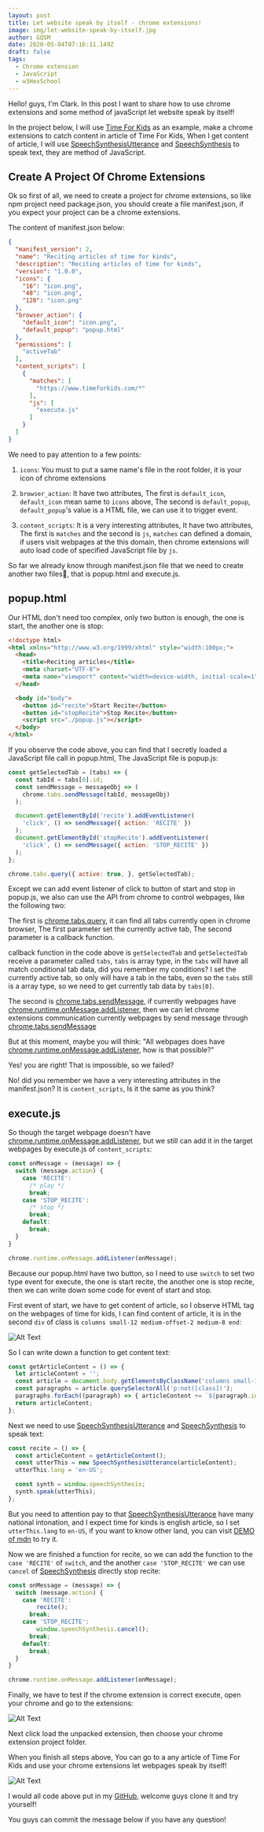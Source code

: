 ```yaml
---
layout: post
title: Let website speak by itself - chrome extensions!
image: img/let-website-speak-by-itself.jpg
author: GQSM
date: 2020-05-04T07:16:11.149Z
draft: false
tags: 
  - Chrome extension
  - JavaScript
  - w3HexSchool
---
```


Hello! guys, I'm Clark. In this post I want to share how to use chrome extensions and some method of javaScript let website speak by itself!

In the project below, I will use [Time For Kids](https://www.timeforkids.com/) as an example, make a chrome extensions to catch content in article of Time For Kids, When I get content of article, I will use [SpeechSynthesisUtterance](https://developer.mozilla.org/en-US/docs/Web/API/SpeechSynthesisUtterance) and [SpeechSynthesis](https://developer.mozilla.org/zh-CN/docs/Web/API/SpeechSynthesis) to speak text, they are method of JavaScript.


## Create A Project Of Chrome Extensions
Ok so first of all, we need to create a project for chrome extensions, so like npm project need package.json, you should create a file manifest.json, if you expect your project can be a chrome extensions.

The content of manifest.json below:
```Json
{
  "manifest_version": 2,
  "name": "Reciting articles of time for kinds",
  "description": "Reciting articles of time for kinds",
  "version": "1.0.0",
  "icons": {
    "16": "icon.png",
    "48": "icon.png",
    "128": "icon.png"
  },
  "browser_action": {
    "default_icon": "icon.png",
    "default_popup": "popup.html"
  },
  "permissions": [
    "activeTab"
  ],
  "content_scripts": [
    {
      "matches": [
        "https://www.timeforkids.com/*"
      ],
      "js": [
        "execute.js"
      ]
    }
  ]
}
```
We need to pay attention to a few points:

1. `icons`: You must to put a same name's file in the root folder, it is your icon of chrome extensions

2. `browser_action`: It have two attributes, The first is `default_icon`, `default_icon` mean same to `icons` above, The second is `default_popup`, `default_popup`'s value is a HTML file, we can use it to trigger event.

3. `content_scripts`: It is a very interesting attributes, It have two attributes, The first is `matches` and the second is `js`, `matches` can defined a domain, if users visit webpages at the this domain, then chrome extensions will auto load code of specified JavaScript file by `js`.

So far we already know through manifest.json file that we need to create another two files, that is popup.html and execute.js.

## popup.html
Our HTML don't need too complex, only two button is enough, the one is start, the another one is stop:

```html
<!doctype html>
<html xmlns="http://www.w3.org/1999/xhtml" style="width:100px;">
  <head>
    <title>Reciting articles</title>
    <meta charset="UTF-8">
    <meta name="viewport" content="width=device-width, initial-scale=1">
  </head>

  <body id="body">
    <button id="recite">Start Recite</button>
    <button id="stopRecite">Stop Recite</button>
    <script src="./popup.js"></script>
  </body>
</html>
```
If you observe the code above, you can find that I secretly loaded a JavaScript file call in popup.html, The JavaScript file is popup.js:

```javascript
const getSelectedTab = (tabs) => {
  const tabId = tabs[0].id;
  const sendMessage = messageObj => (
    chrome.tabs.sendMessage(tabId, messageObj)
  );

  document.getElementById('recite').addEventListener(
    'click', () => sendMessage({ action: 'RECITE' })
  );
  document.getElementById('stopRecite').addEventListener(
    'click', () => sendMessage({ action: 'STOP_RECITE' })
  );
};

chrome.tabs.query({ active: true, }, getSelectedTab);
```

Except we can add event listener of click to button of start and stop in popup.js, we also can use the API from chrome to control webpages, like the following two:

The first is [chrome.tabs.query](https://developer.chrome.com/extensions/tabs#method-query), it can find all tabs currently open in chrome browser, The first parameter set the currently active tab, The second parameter is a callback function.

callback function in the code above is `getSelectedTab` and `getSelectedTab` receive a parameter called `tabs`, `tabs` is array type, in the `tabs` will have all match conditional tab data, did you remember my conditions? I set the currently active tab, so only will have a tab in the tabs, even so the `tabs` still is a array type, so we need to get currently tab data by `tabs[0]`.

The second is [chrome.tabs.sendMessage](https://developer.chrome.com/extensions/tabs#method-sendMessage), if currently webpages have [chrome.runtime.onMessage.addListener](https://developer.chrome.com/extensions/runtime#event-onMessage), then we can let chrome extensions communication currently webpages by send message through [chrome.tabs.sendMessage](https://developer.chrome.com/extensions/tabs#method-sendMessage)

But at this moment, maybe you will think: "All webpages does have [chrome.runtime.onMessage.addListener](https://developer.chrome.com/extensions/runtime#event-onMessage), how is that possible?"

Yes! you are right! That is impossible, so we failed?

No! did you remember we have a very interesting attributes in the manifest.json? It is `content_scripts`, Is it the same as you think?

## execute.js
So though the target webpage doesn't have [chrome.runtime.onMessage.addListener](https://developer.chrome.com/extensions/runtime#event-onMessage), but we still can add it in the target webpages by execute.js of `content_scripts`:

```javascript
const onMessage = (message) => {
  switch (message.action) {
    case 'RECITE':
      /* play */
      break;
    case 'STOP_RECITE':
      /* stop */
      break;
    default:
      break;
  }
}

chrome.runtime.onMessage.addListener(onMessage);
```

Because our popup.html have two button, so I need to use `switch` to set two type event for execute, the one is start recite, the another one is stop recite, then we can write down some code for event of start and stop.

First event of start, we have to get content of article, so I observe HTML tag on the webpages of time for kids, I can find content of article, it is in the second `div` of class is `columns small-12 medium-offset-2 medium-8 end`:

![Alt Text](https://dev-to-uploads.s3.amazonaws.com/i/j5r2ohc9zfsmdc91wqrr.png)

So I can write down a function to get content text:

```javascript
const getArticleContent = () => {
  let articleContent = '';
  const article = document.body.getElementsByClassName('columns small-12 medium-offset-2 medium-8 end')[1];
  const paragraphs = article.querySelectorAll('p:not([class])');
  paragraphs.forEach((paragraph) => { articleContent += `${paragraph.innerText} `; });
  return articleContent;
};
```

Next we need to use [SpeechSynthesisUtterance](https://developer.mozilla.org/en-US/docs/Web/API/SpeechSynthesisUtterance) and [SpeechSynthesis](https://developer.mozilla.org/zh-CN/docs/Web/API/SpeechSynthesis) to speak text:

```javascript
const recite = () => {
  const articleContent = getArticleContent();
  const utterThis = new SpeechSynthesisUtterance(articleContent);
  utterThis.lang = 'en-US';

  const synth = window.speechSynthesis;
  synth.speak(utterThis);
};
```

But you need to attention pay to that [SpeechSynthesisUtterance](https://developer.mozilla.org/en-US/docs/Web/API/SpeechSynthesisUtterance) have many national intonation, and I expect time for kinds is english article, so I set `utterThis.lang` to `en-US`, if you want to know other land, you can visit [DEMO of mdn](https://mdn.github.io/web-speech-api/speak-easy-synthesis/) to try it.

Now we are finished a function for recite, so we can add the function to the `case 'RECITE'` of `switch`, and the another `case 'STOP_RECITE'` we can use `cancel` of [SpeechSynthesis](https://developer.mozilla.org/zh-CN/docs/Web/API/SpeechSynthesis) directly stop recite:

```javascript
const onMessage = (message) => {
  switch (message.action) {
    case 'RECITE':
        recite();
      break;
    case 'STOP_RECITE':
        window.speechSynthesis.cancel();
      break;
    default:
      break;
  }
}

chrome.runtime.onMessage.addListener(onMessage);
```

Finally, we have to test if the chrome extension is correct execute, open your chrome and go to the extensions:

![Alt Text](https://dev-to-uploads.s3.amazonaws.com/i/3zvo7xjk53rnh6972fyn.png)

Next click load the unpacked extension, then choose your chrome extension project folder.

When you finish all steps above, You can go to a any article of Time For Kids and use your chrome extensions let webpages speak by itself!

![Alt Text](https://dev-to-uploads.s3.amazonaws.com/i/k20i65lp8bonxbb71s4j.png)

I would all code above put in my [GitHub](https://github.com/ms314006/reciting-articles-of-time-for-kinds), welcome guys clone it and try yourself!

You guys can commit the message below if you have any question!

